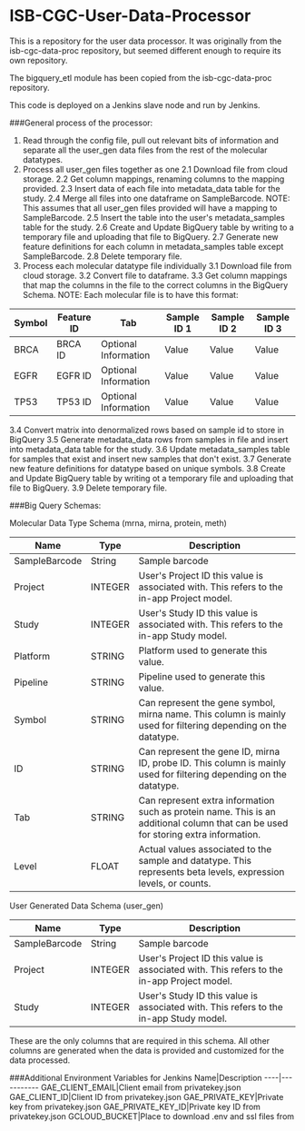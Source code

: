 ISB-CGC-User-Data-Processor
================

This is a repository for the user data processor. It was originally from the isb-cgc-data-proc repository, but seemed different enough to require its own repository.

The bigquery_etl module has been copied from the isb-cgc-data-proc repository.

This code is deployed on a Jenkins slave node and run by Jenkins. 

###General process of the processor:

1. Read through the config file, pull out relevant bits of information and separate all the user_gen data files from the rest of the molecular datatypes.
2. Process all user_gen files together as one
  2.1 Download file from cloud storage.
  2.2 Get column mappings, renaming columns to the mapping provided.
  2.3 Insert data of each file into metadata_data table for the study.
  2.4 Merge all files into one dataframe on SampleBarcode. NOTE: This assumes that all user_gen files provided will have a mapping to SampleBarcode.
  2.5 Insert the table into the user's metadata_samples table for the study.
  2.6 Create and Update BigQuery table by writing to a temporary file and uploading that file to BigQuery.
  2.7 Generate new feature definitions for each column in metadata_samples table except SampleBarcode.
  2.8 Delete temporary file.
3. Process each molecular datatype file individually
  3.1 Download file from cloud storage.
  3.2 Convert file to dataframe.
  3.3 Get column mappings that map the columns in the file to the correct columns in the BigQuery Schema. NOTE: Each molecular file is to have this format:
  
  Symbol|Feature ID|Tab|Sample ID 1|Sample ID 2|Sample ID 3
  ------|----------|---|-----------|-----------|-----------
  BRCA|BRCA ID|Optional Information|Value|Value|Value
  EGFR|EGFR ID|Optional Information|Value|Value|Value
  TP53|TP53 ID|Optional Information|Value|Value|Value
  
  3.4 Convert matrix into denormalized rows based on sample id to store in BigQuery 
  3.5 Generate metadata_data rows from samples in file and insert into metadata_data table for the study.
  3.6 Update metadata_samples table for samples that exist and insert new samples that don't exist.
  3.7 Generate new feature definitions for datatype based on unique symbols.
  3.8 Create and Update BigQuery table by writing ot a temporary file and uploading that file to BigQuery.
  3.9 Delete temporary file.
  
###Big Query Schemas:

Molecular Data Type Schema (mrna, mirna, protein, meth)

Name|Type|Description
----|----|-----------
SampleBarcode|String|Sample barcode
Project|INTEGER|User's Project ID this value is associated with. This refers to the in-app Project model.
Study|INTEGER|User's Study ID this value is associated with. This refers to the in-app Study model.
Platform|STRING|Platform used to generate this value.
Pipeline|STRING|Pipeline used to generate this value.
Symbol|STRING|Can represent the gene symbol, mirna name. This column is mainly used for filtering depending on the datatype. 
ID|STRING|Can represent the gene ID, mirna ID, probe ID. This column is mainly used for filtering depending on the datatype. 
Tab|STRING|Can represent extra information such as protein name. This is an additional column that can be used for storing extra information.
Level|FLOAT|Actual values associated to the sample and datatype. This represents beta levels, expression levels, or counts.

User Generated Data Schema (user_gen)

Name|Type|Description
----|----|-----------
SampleBarcode|String|Sample barcode
Project|INTEGER|User's Project ID this value is associated with. This refers to the in-app Project model.
Study|INTEGER|User's Study ID this value is associated with. This refers to the in-app Study model.

These are the only columns that are required in this schema. All other columns are generated when the data is provided and customized for the data processed.

###Additional Environment Variables for Jenkins
Name|Description
----|-----------
GAE_CLIENT_EMAIL|Client email from privatekey.json
GAE_CLIENT_ID|Client ID from privatekey.json
GAE_PRIVATE_KEY|Private key from privatekey.json
GAE_PRIVATE_KEY_ID|Private key ID from privatekey.json
GCLOUD_BUCKET|Place to download .env and ssl files from
